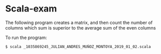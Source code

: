 # Scala-exam

The following program creates a matrix, and then count the number of columns which sum is superior to the average sum of the even columns

To run the program: 
```bash
$ scala _1035869245_JULIAN_ANDRES_MUÑOZ_MONTOYA_2019_01_02.scala
```
